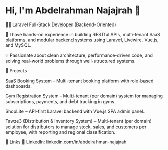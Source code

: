 # Hi, I'm Abdelrahman Najajrah 👋

👨‍💻 Laravel Full-Stack Developer (Backend-Oriented)

🔧 I have hands-on experience in building RESTful APIs, multi-tenant SaaS platforms, and modular backend systems using Laravel, Livewire, Vue.js, and MySQL.

💡 Passionate about clean architecture, performance-driven code, and solving real-world problems through well-structured systems.

🚀 Projects

SaaS Booking System – Multi-tenant booking platform with role-based dashboards.

Gym Registration System – Multi-tenant (per domain) system for managing subscriptions, payments, and debt tracking in gyms.

ShopLite – API-first Laravel backend with Vue.js SPA admin panel.

Tawze3 (Distribution & Inventory System) – Multi-tenant (per domain) solution for distributors to manage stock, sales, and customers per employee, with reporting and regional classification.



🔗 Links
💼 LinkedIn: linkedin.com/in/abdelrahman-najajrah
